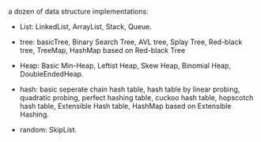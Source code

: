 a dozen of data structure implementations:

* List: LinkedList, ArrayList, Stack, Queue.

* tree: basicTree, Binary Search Tree, AVL tree, Splay Tree, Red-black tree, TreeMap, HashMap based on Red-black Tree

* Heap: Basic Min-Heap, Leftist Heap, Skew Heap, Binomial Heap, DoubleEndedHeap.

* hash: basic seperate chain hash table, hash table by linear probing, quadratic probing, perfect hashing table, cuckoo
hash table, hopscotch hash table, Extensible Hash table, HashMap based on Extensible Hashing.

* random: SkipList.